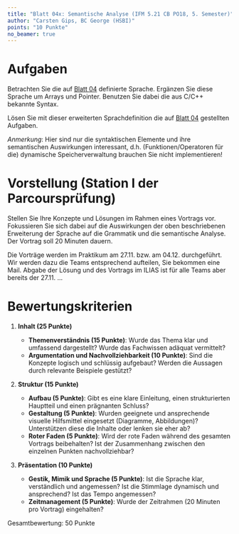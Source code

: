 ```yaml
---
title: "Blatt 04x: Semantische Analyse (IFM 5.21 CB PO18, 5. Semester)"
author: "Carsten Gips, BC George (HSBI)"
points: "10 Punkte"
no_beamer: true
---
```


<!--  pandoc -s -f markdown -t markdown+smart-grid_tables-multiline_tables-simple_tables --columns=94 --reference-links=true  sheet04x.md  -o xxx.md  -->

# Aufgaben

Betrachten Sie die auf [Blatt 04] definierte Sprache. Ergänzen Sie diese Sprache um Arrays und
Pointer. Benutzen Sie dabei die aus C/C++ bekannte Syntax.

Lösen Sie mit dieser erweiterten Sprachdefinition die auf [Blatt 04] gestellten Aufgaben.

*Anmerkung*: Hier sind nur die syntaktischen Elemente und ihre semantischen Auswirkungen
interessant, d.h. (Funktionen/Operatoren für die) dynamische Speicherverwaltung brauchen Sie
nicht implementieren!

# Vorstellung (Station I der Parcoursprüfung)

Stellen Sie Ihre Konzepte und Lösungen im Rahmen eines Vortrags vor. Fokussieren Sie sich
dabei auf die Auswirkungen der oben beschriebenen Erweiterung der Sprache auf die Grammatik
und die semantische Analyse. Der Vortrag soll 20 Minuten dauern.

Die Vorträge werden im Praktikum am 27.11. bzw. am 04.12. durchgeführt. Wir werden dazu die
Teams entsprechend aufteilen, Sie bekommen eine Mail. Abgabe der Lösung und des Vortrags im
ILIAS ist für alle Teams aber bereits der 27.11. ...

# Bewertungskriterien

1.  **Inhalt (25 Punkte)**

    -   **Themenverständnis (15 Punkte)**: Wurde das Thema klar und umfassend dargestellt?
        Wurde das Fachwissen adäquat vermittelt?
    -   **Argumentation und Nachvollziehbarkeit (10 Punkte)**: Sind die Konzepte logisch und
        schlüssig aufgebaut? Werden die Aussagen durch relevante Beispiele gestützt?

2.  **Struktur (15 Punkte)**

    -   **Aufbau (5 Punkte)**: Gibt es eine klare Einleitung, einen strukturierten Hauptteil
        und einen prägnanten Schluss?
    -   **Gestaltung (5 Punkte)**: Wurden geeignete und ansprechende visuelle Hilfsmittel
        eingesetzt (Diagramme, Abbildungen)? Unterstützen diese die Inhalte oder lenken sie
        eher ab?
    -   **Roter Faden (5 Punkte)**: Wird der rote Faden während des gesamten Vortrags
        beibehalten? Ist der Zusammenhang zwischen den einzelnen Punkten nachvollziehbar?

3.  **Präsentation (10 Punkte)**

    -   **Gestik, Mimik und Sprache (5 Punkte)**: Ist die Sprache klar, verständlich und
        angemessen? Ist die Stimmlage dynamisch und ansprechend? Ist das Tempo angemessen?
    -   **Zeitmanagement (5 Punkte)**: Wurde der Zeitrahmen (20 Minuten pro Vortrag)
        eingehalten?

Gesamtbewertung: 50 Punkte

  [Blatt 04]: sheet04.md
